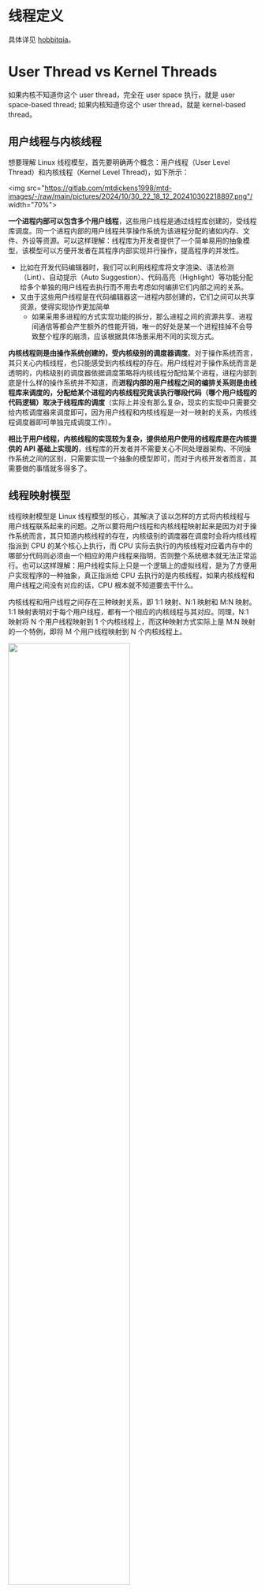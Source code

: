 # 线程定义

具体详见 [hobbitqia](https://note.hobbitqia.cc/OS/chap04/#thread-definition)。

# User Thread vs Kernel Threads

如果内核不知道你这个 user thread，完全在 user space 执行，就是 user space-based thread; 如果内核知道你这个 user thread，就是 kernel-based thread。

## 用户线程与内核线程

想要理解 Linux 线程模型，首先要明确两个概念：用户线程（User Level Thread）和内核线程（Kernel Level Thread)，如下所示：

<img src="https://gitlab.com/mtdickens1998/mtd-images/-/raw/main/pictures/2024/10/30_22_18_12_202410302218897.png"/ width="70%">

**一个进程内部可以包含多个用户线程**，这些用户线程是通过线程库创建的，受线程库调度。同一个进程内部的用户线程共享操作系统为该进程分配的诸如内存、文件、外设等资源。可以这样理解：线程库为开发者提供了一个简单易用的抽象模型，该模型可以方便开发者在其程序内部实现并行操作，提高程序的并发性。

- 比如在开发代码编辑器时，我们可以利用线程库将文字渲染、语法检测（Lint）、自动提示（Auto Suggestion）、代码高亮（Highlight）等功能分配给多个单独的用户线程去执行而不用去考虑如何编排它们内部之间的关系。
- 又由于这些用户线程是在代码编辑器这一进程内部创建的，它们之间可以共享资源，使得实现协作更加简单
	- 如果采用多进程的方式实现功能的拆分，那么进程之间的资源共享、进程间通信等都会产生额外的性能开销，唯一的好处是某一个进程挂掉不会导致整个程序的崩溃，应该根据具体场景采用不同的实现方式。

**内核线程则是由操作系统创建的，受内核级别的调度器调度**。对于操作系统而言，其只关心内核线程，也只能感受到内核线程的存在。用户线程对于操作系统而言是透明的，内核级别的调度器依据调度策略将内核线程分配给某个进程，进程内部到底是什么样的操作系统并不知道，而**进程内部的用户线程之间的编排关系则是由线程库来调度的，分配给某个进程的内核线程究竟该执行哪段代码（哪个用户线程的代码逻辑）取决于线程库的调度**（实际上并没有那么复杂，现实的实现中只需要交给内核调度器来调度即可，因为用户线程和内核线程是一对一映射的关系，内核线程调度器即可单独完成调度工作）。

**相比于用户线程，内核线程的实现较为复杂，提供给用户使用的线程库是在内核提供的 API 基础上实现的**，线程库的开发者并不需要关心不同处理器架构、不同操作系统之间的区别，只需要实现一个抽象的模型即可，而对于内核开发者而言，其需要做的事情就多得多了。

## 线程映射模型

线程映射模型是 Linux 线程模型的核心，其解决了该以怎样的方式将内核线程与用户线程联系起来的问题。之所以要将用户线程和内核线程映射起来是因为对于操作系统而言，其只知道内核线程的存在，内核级别的调度器在调度时会将内核线程指派到 CPU 的某个核心上执行，而 CPU 实际去执行的内核线程对应着内存中的哪部分代码则必须由一个相应的用户线程来指明，否则整个系统根本就无法正常运行。也可以这样理解：用户线程实际上只是一个逻辑上的虚拟线程，是为了方便用户实现程序的一种抽象，真正指派给 CPU 去执行的是内核线程，如果内核线程和用户线程之间没有对应的话，CPU 根本就不知道要去干什么。

内核线程和用户线程之间存在三种映射关系，即 1:1 映射、N:1 映射和 M:N 映射。1:1 映射表明对于每个用户线程，都有一个相应的内核线程与其对应。同理，N:1 映射将 N 个用户线程映射到 1 个内核线程上，而这种映射方式实际上是 M:N 映射的一个特例，即将 M 个用户线程映射到 N 个内核线程上。

<img src="https://gitlab.com/mtdickens1998/mtd-images/-/raw/main/pictures/2024/10/30_22_18_21_202410302218539.png" width="70%"/>

对于一对一映射而言，每个用户线程都对应着一个内核调度实体。此时实际上只需要一个内核级别的调度器即可完成调度。对于多对一或多对多映射而言，由于将多个用户线程映射到了某些内核线程上，用户线程之间需要进行协调以保证调度的公平性，同样的，对于内核线程而言，如何分配使得绑定在其上的用户线程之间保持协调一致也需要花费大量的工作。

三种映射模型的优缺点是非常明确的，首先一对一模型的实现难度相比于后两者而言简单了不少，但是由于一个用户线程对应一个内核线程，在用户线程较多的情况下会对系统性能造成一定的影响（此时内核线程也较多，内核调度器会频繁进行线程上下文切换导致系统整体性能下降）。多对一映射模型的好处是可以将一个进程内部的多个用户线程映射到同一个内核线程上，避免了用户态和内核态的频繁切换。但是倘若该内核线程由于 I/O 操作等出现了阻塞，则其对应的所有用户线程也会阻塞，降低了系统的并发性。多对多模型则避免了多对一模型的缺点，在某个内核线程阻塞时，用户线程还可以通过其绑定的备选内核线程继续获取到 CPU 资源，但是这种多对多模型要求额外的调度器来协调内核线程与用户线程、用户线程与用户线程之间的关系，增加额外开销的同时也加大了实现难度。

在当前 Linux 的线程模型实现中，采用的是一对一映射模型。至于为何采用一对一模型而不是多对多模型，Linux 社区早有讨论，Red Hat 在 [The Native POSIX Thread Library for Linux](https://www.cs.utexas.edu/~witchel/372/lectures/POSIX_Linux_Threading.pdf) 这篇文章中分别从设计理念、模型利弊、实际需求与实现难度等角度对采用何种模型以及为何采用一对一映射模型进行了阐述，非常值得一看，这里不再赘述。

## 内核线程和 CPU 核心之间的关系

我们之前提到，内核级线程调度器为内核线程指派 CPU 核心以执行内存中相应的代码逻辑。现代的 CPU 往往具有多个物理核心，每个物理核心又具有 2 个逻辑核心（超线程技术）。内核线程调度器在调度时首先通过线程调度策略从当前待调度的候选内核线程列表中选取一个内核线程，之后依据 CPU 核心的调度策略，挑选出一个 CPU 核心执行该内核线程对应的用户线程代码段。内核线程和 CPU 核心之间并没有明显的对应关系，二者只在调度时产生关联，不同的实现会有不同的内核线程与 CPU 核心调度策略。

此外，Linux 中存在着 CPU 亲和性（CPU Affinity）的概念，可以将某个用户线程 / 进程与某个 CPU 核心进行绑定，从而优化程序的整体执行效率：由于一个用户进程中可能会含有多个用户线程，这些用户线程又与多个内核线程一一对应，如果我们优先指派同一个 CPU 核心去执行属于同一进程的内核线程，那么该 CPU 核心内部的缓存命中率可以得到显著的提升，从而优化 CPU 的执行效率。这种优化方式的本质是强制规定进程 / 线程只能由特定的 CPU / CPU 核心来执行，比如：Redis 作为内存数据库，其对于内存读写效率十分敏感，因而其在启动时会通过配置 CPU 亲和性以提高内存读写效率，进而优化整体性能。

## 总结

一个进程对应一个或者多个用户线程。

用户线程和内核线程的对应，有 N:1, 1:1, N:M 三种模型（Linux 是 1:1 模型）。

具体哪一个用户线程可以在内核线程上跑？线程库的算法决定（一般对于 Linux 而言，不需要考虑，因为是 1:1 的；不过有些编程语言有自己特殊的线程库）。

- **内核线程**执行**用户空间的代码**的时候，可以用线程库调度用户线程。但是，如果当前用户线程执行 syscall，那么，控制权就暂时交给内核了。从而，如果该 syscall 阻塞了，那么如果是
	- N:1 模型，那么这个内核线程对应的其它 N-1 个用户线程都会被阻塞
	- 1:1 模型，反正一一对应，阻塞就他自己
	- N:M 模型，如果其它内核线程没满，那么还可以用其它内核线程

具体哪一个内核线程可以在 CPU 上跑？依靠 CPU 的调度策略。
